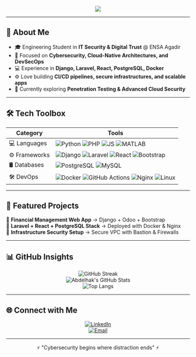 <!-- 🚀 Modern GitHub Profile README for Abdelhak Kadir -->

<!-- Typing SVG -->
<p align="center">
  <a href="https://github.com/Abdelhak-kadir">
    <img src="https://readme-typing-svg.herokuapp.com?font=Fira+Code&size=25&duration=3000&pause=1000&color=0EF7F7&center=true&vCenter=true&width=600&lines=👋+Hi,+I'm+Abdelhak+Ait\Kadir;🚀+Cybersecurity+%26+DevSecOps+Enthusiast;💻+Full-Stack+Developer;🔐+Passionate+About+Cloud+%26+Security" />
  </a>
</p>

---

## 🌟 About Me  

- 🎓 Engineering Student in **IT Security & Digital Trust** @ ENSA Agadir  
- 🔐 Focused on **Cybersecurity, Cloud-Native Architectures, and DevSecOps**  
- 💻 Experience in **Django, Laravel, React, PostgreSQL, Docker**  
- ⚙️ Love building **CI/CD pipelines, secure infrastructures, and scalable apps**  
- 🌱 Currently exploring **Penetration Testing & Advanced Cloud Security**  

---

## 🛠️ Tech Toolbox  

<div align="center">

| **Category** | **Tools** |
|--------------|-----------|
| 💻 Languages | ![Python](https://img.shields.io/badge/Python-0A9EDC?style=for-the-badge&logo=python&logoColor=white) ![PHP](https://img.shields.io/badge/PHP-777BB4?style=for-the-badge&logo=php&logoColor=white) ![JS](https://img.shields.io/badge/JavaScript-F7E017?style=for-the-badge&logo=javascript&logoColor=black) ![MATLAB](https://img.shields.io/badge/MATLAB-FF8000?style=for-the-badge&logo=mathworks&logoColor=white) |
| ⚙️ Frameworks | ![Django](https://img.shields.io/badge/Django-092E20?style=for-the-badge&logo=django&logoColor=white) ![Laravel](https://img.shields.io/badge/Laravel-FF2D20?style=for-the-badge&logo=laravel&logoColor=white) ![React](https://img.shields.io/badge/React-20232A?style=for-the-badge&logo=react&logoColor=61DAFB) ![Bootstrap](https://img.shields.io/badge/Bootstrap-563D7C?style=for-the-badge&logo=bootstrap&logoColor=white) |
| 🛢 Databases | ![PostgreSQL](https://img.shields.io/badge/PostgreSQL-336791?style=for-the-badge&logo=postgresql&logoColor=white) ![MySQL](https://img.shields.io/badge/MySQL-005C84?style=for-the-badge&logo=mysql&logoColor=white) |
| 🛠️ DevOps | ![Docker](https://img.shields.io/badge/Docker-2496ED?style=for-the-badge&logo=docker&logoColor=white) ![GitHub Actions](https://img.shields.io/badge/GitHub%20Actions-2088FF?style=for-the-badge&logo=github-actions&logoColor=white) ![Nginx](https://img.shields.io/badge/Nginx-009639?style=for-the-badge&logo=nginx&logoColor=white) ![Linux](https://img.shields.io/badge/Linux-FCC624?style=for-the-badge&logo=linux&logoColor=black) |

</div>

---

## 📌 Featured Projects  

🔹 **Financial Management Web App** → Django + Odoo + Bootstrap  
🔹 **Laravel + React + PostgreSQL Stack** → Deployed with Docker & Nginx  
🔹 **Infrastructure Security Setup** → Secure VPC with Bastion & Firewalls  

---

## 📊 GitHub Insights  

<div align="center">

![GitHub Streak](https://github-readme-streak-stats.herokuapp.com/?user=Abdelhak-kadir&theme=radical&hide_border=true)  
![Abdelhak's GitHub Stats](https://github-readme-stats.vercel.app/api?username=Abdelhak-kadir&show_icons=true&theme=radical&hide_border=true)  
![Top Langs](https://github-readme-stats.vercel.app/api/top-langs/?username=Abdelhak-kadir&layout=compact&theme=radical&hide_border=true)  

</div>

---

## 🌐 Connect with Me  

<div align="center">
  
[![LinkedIn](https://img.shields.io/badge/LinkedIn-0A66C2?style=for-the-badge&logo=linkedin&logoColor=white)](https://linkedin.com/in/your-link)  
[![Email](https://img.shields.io/badge/Email-EA4335?style=for-the-badge&logo=gmail&logoColor=white)](mailto:your.email@example.com)  

</div>

---

<p align="center">⚡ "Cybersecurity begins where distraction ends" ⚡</p>

